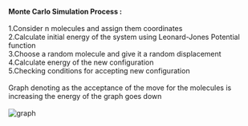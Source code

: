 <strong>Monte Carlo Simulation Process : </strong>
<br>
<br>
1.Consider n molecules and assign them coordinates
<br>
2.Calculate initial energy of the system using Leonard-Jones Potential function
<br>
3.Choose a random molecule and give it a random displacement
<br>
4.Calculate energy of the new configuration 
<br>
5.Checking conditions for accepting new configuration
<br>
<br>
Graph denoting as the acceptance of the move for the molecules is increasing the energy of the graph goes down
<br>
<br>
![graph](https://github.com/bhalotia05/molecular-simulation-cpp/assets/145834222/7e9f2d90-e326-47ab-a3c9-60b98f555505)
